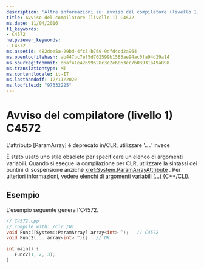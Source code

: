 ```yaml
---
description: 'Altre informazioni su: avviso del compilatore (livello 1) C4572'
title: Avviso del compilatore (livello 1) C4572
ms.date: 11/04/2016
f1_keywords:
- C4572
helpviewer_keywords:
- C4572
ms.assetid: 482dee5a-29bd-4fc3-b769-9dfd4cd2a964
ms.openlocfilehash: ab447bc7ef5d702599b1583ae94ac0fa94d29a14
ms.sourcegitcommit: d6af41e42699628c3e2e6063ec7b03931a49a098
ms.translationtype: MT
ms.contentlocale: it-IT
ms.lasthandoff: 12/11/2020
ms.locfileid: "97332225"
---
```

# <a name="compiler-warning-level-1-c4572"></a>Avviso del compilatore (livello 1) C4572

L'attributo [ParamArray] è deprecato in/CLR, utilizzare '.. .' invece

È stato usato uno stile obsoleto per specificare un elenco di argomenti variabili. Quando si esegue la compilazione per CLR, utilizzare la sintassi dei puntini di sospensione anziché <xref:System.ParamArrayAttribute> . Per ulteriori informazioni, vedere [elenchi di argomenti variabili (...) (C++/CLI)](../../extensions/variable-argument-lists-dot-dot-dot-cpp-cli.md).

## <a name="example"></a>Esempio

L'esempio seguente genera l'C4572.

```cpp
// C4572.cpp
// compile with: /clr /W1
void Func([System::ParamArray] array<int> ^);   // C4572
void Func2(... array<int> ^){}   // OK

int main() {
   Func2(1, 2, 3);
}
```
